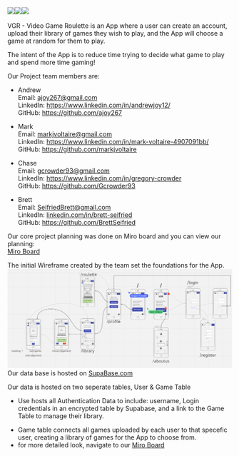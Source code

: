 <img src="https://img.shields.io/badge/React-20232A?style=for-the-badge&logo=react&logoColor=61DAFB"><img src="https://img.shields.io/badge/Netlify-00C7B7?style=for-the-badge&logo=netlify&logoColor=white"><img src="https://img.shields.io/badge/CSS-239120?&style=for-the-badge&logo=css3&logoColor=white">

<!-- ![Techswap2](LOGO PNG HERE) -->

VGR - Video Game Roulette is an App where a user can create an account, upload their library of games they wish to play, and the App will choose a game at random for them to play.

The intent of the App is to reduce time trying to decide what game to play and spend more time gaming!

Our Project team members are:

- Andrew
  <br>
  Email: <a href = "mailto: ajoy267@gmail.com
  ">ajoy267@gmail.com
  </a>
  <br>
  LinkedIn: <a href = "https://www.linkedin.com/in/andrewjoy12/">https://www.linkedin.com/in/andrewjoy12/
  </a>
  <br>
  GitHub: <a href = "https://github.com/ajoy267
    ">https://github.com/ajoy267
  </a>

* Mark
  <br>
  Email: <a href = "mailto: markjvoltaire@gmail.com">markjvoltaire@gmail.com</a>
  <br>
  LinkedIn: <a href = "https://www.linkedin.com/in/mark-voltaire-4907091bb/">https://www.linkedin.com/in/mark-voltaire-4907091bb/</a>
  <br>
  GitHub: <a href = "https://github.com/markjvoltaire">https://github.com/markjvoltaire</a>

* Chase
  <br>
  Email: <a href = "mailto: gcrowder93@gmail.com">gcrowder93@gmail.com</a>
  <br>
  LinkedIn: <a href = "https://www.linkedin.com/in/gregory-crowder/">https://www.linkedin.com/in/gregory-crowder</a>
  <br>
  GitHub: <a href = "https://github.com/Gcrowder93">https://github.com/Gcrowder93</a>

* Brett
  <br>
  Email: <a href = "mailto: seifriedbrett@gmail.com">SeifriedBrett@gmail.com</a>
  <br>
  LinkedIn: <a href = "https://www.linkedin.com/in/brett-seifried/">linkedin.com/in/brett-seifried</a>
  <br>
  GitHub: <a href = "https://github.com/BrettSeifried">https://github.com/BrettSeifried</a>
  <br>

Our core project planning was done on Miro board and you can view our planning:
<br>
<a href="https://miro.com/app/board/uXjVOJ2UB54=/?invite_link_id=533943666641"> Miro Board </a>
<br>

The initial Wireframe created by the team set the foundations for the App.
![VGR](/assets/Wireframe.png)
<br>
Our data base is hosted on <a href="https://supabase.com/">SupaBase.com</a>

Our data is hosted on two seperate tables, User & Game Table
<br>

- Use hosts all Authentication Data to include: username, Login credentials in an encrypted table by Supabase, and a link to the Game Table to manage their library.

<!-- ![Techswap2](INSERT PNG HERE) -->

- Game table connects all games uploaded by each user to that specefic user, creating a library of games for the App to choose from.
  <!-- ![Techswap2](INSERT PNG HERE) -->
- for more detailed look, navigate to our <a href="https://miro.com/app/board/uXjVOJ2UB54=/?invite_link_id=533943666641"> Miro Board </a>
  <br>
